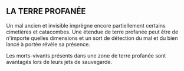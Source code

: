 ## LA TERRE PROFANÉE

Un mal ancien et invisible imprègne encore partiellement
certains cimetières et catacombes. Une étendue de terre
profanée peut être de n'importe quelles dimensions et un
sort de détection du mal et du bien lancé à portée révèle
sa présence.

Les morts-vivants présents dans une zone de terre
profanée sont avantagés lors de leurs jets de sauvegarde.
